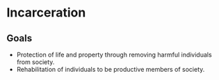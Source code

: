 # Incarceration

## Goals

- Protection of life and property through removing harmful individuals from society.
- Rehabilitation of individuals to be productive members of society.
